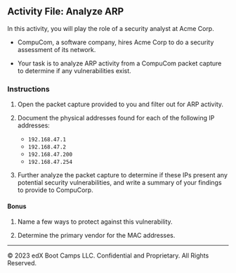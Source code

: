 ## Activity File: Analyze ARP 

In this activity, you will play the role of a security analyst at Acme Corp.

- CompuCom, a software company, hires Acme Corp to do a security assessment of its network.

- Your task is to analyze ARP activity from a CompuCom packet capture to determine if any vulnerabilities exist.

### Instructions

1. Open the packet capture provided to you and filter out for ARP activity.

2. Document the physical addresses found for each of the following IP addresses:
    - `192.168.47.1`
    - `192.168.47.2`
    - `192.168.47.200`
    - `192.168.47.254`

3. Further analyze the packet capture to determine if these IPs present any potential security vulnerabilities, and write a summary of your findings to provide to CompuCorp. 

#### Bonus
1. Name a few ways to protect against this vulnerability. 

2. Determine the primary vendor for the MAC addresses. 

---
&copy; 2023 edX Boot Camps LLC. Confidential and Proprietary. All Rights Reserved.